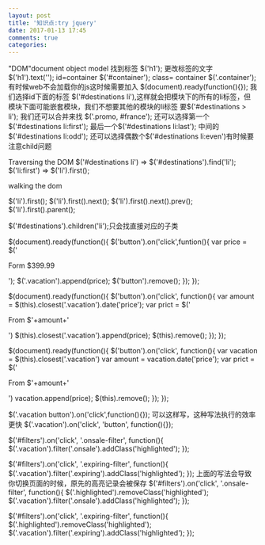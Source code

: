 ```yaml
---
layout: post
title: '知识点:try jquery'
date: 2017-01-13 17:45
comments: true
categories: 
---
```

"DOM"document object model 
找到标签
$('h1');
更改标签的文字
$('h1').text('');
id=container $('#container');
class= container $('.container');
有时候web不会加载你的js这时候需要加入
$(document).ready(function(){});
我们选择id下面的标签
$('#destinations li'),这样就会把模块下的所有的li标签，但模块下面可能嵌套模块，我们不想要其他的模块的li标签
要$('#destinations > li');
我们还可以合并来找
$('.promo, #france');
还可以选择第一个
$('#destinations li:first');
最后一个$('#destinations li:last');
中间的$('#destinations li:odd');
还可以选择偶数个$('#destinations li:even')有时候要注意child问题

Traversing the DOM
$('#destinations li') => $('#destinations').find('li');
$('li:first') => $('li').first();

walking the dom 

$('li').first();
$('li').first().next();
$('li').first().next().prev();
$('li').first().parent();

$('#destinations').children('li');只会找直接对应的子类

$(document).ready(function(){
  $('button').on('click',funtion(){
    var price = $('<p>Form $399.99</p>');
    $('.vacation').append(price);
    $('button').remove();
  });
});


$(document).ready(function(){
  $('button').on('click', function(){
    var amount = $(this).closest('.vacation').date('price');
    var prict = $('<p>From $'+amount+'</p>')
    $(this).closest('.vacation').append(price);
    $(this).remove();
  });
});

$(document).ready(function(){
  $('button').on('click', function(){
    var vacation = $(this).closest('.vacation')
    var amount = vacation.date('price');
    var prict = $('<p>From $'+amount+'</p>')
    vacation.append(price);
    $(this).remove();
  });
});

$('.vacation button').on('click',function(){});
可以这样写，这种写法执行的效率更快
$('.vacation').on('click', 'button', function(){});

$('#filters').on('click', '.onsale-filter', function(){
  $('.vacation').filter('.onsale').addClass('highlighted');
});

$('#filters').on('click', '.expiring-filter', function(){
  $('.vacation').filter('.expiring').addClass('highlighted');
});
上面的写法会导致你切换页面的时候，原先的高亮记录会被保存
$('#filters').on('click', '.onsale-filter', function(){
  $('.highlighted').removeClass('highlighted');
  $('.vacation').filter('.onsale').addClass('highlighted');
});

$('#filters').on('click', '.expiring-filter', function(){
  $('.highlighted').removeClass('highlighted');
  $('.vacation').filter('.expiring').addClass('highlighted');
});
